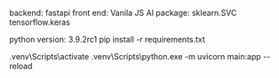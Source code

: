 backend: fastapi
front end: Vanila JS
AI package:
sklearn.SVC
tensorflow.keras


python version: 3.9.2rc1
pip install -r requirements.txt

.venv\Scripts\activate
.venv\Scripts\python.exe -m uvicorn main:app --reload
